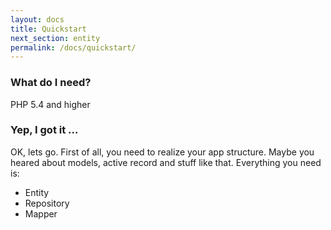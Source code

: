 ```yaml
---
layout: docs
title: Quickstart
next_section: entity
permalink: /docs/quickstart/
---
```


### What do I need?
PHP 5.4 and higher

### Yep, I got it ...
OK, lets go. First of all, you need to realize your app structure. Maybe you heared about models, active record and stuff like that. Everything you need is:

- Entity
- Repository
- Mapper